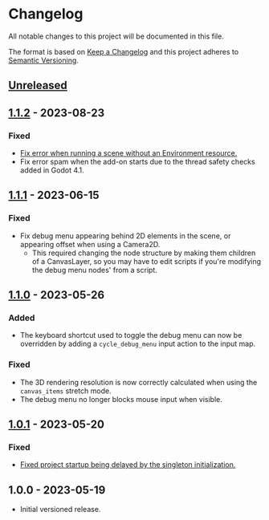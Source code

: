 # Changelog

All notable changes to this project will be documented in this file.

The format is based on [Keep a Changelog](https://keepachangelog.com/en/1.0.0/)
and this project adheres to [Semantic Versioning](https://semver.org/spec/v2.0.0.html).

## [Unreleased]

## [1.1.2] - 2023-08-23

### Fixed

- [Fix error when running a scene without an Environment resource.](https://github.com/godot-extended-libraries/godot-debug-menu/pull/14)
- Fix error spam when the add-on starts due to the thread safety checks added in Godot 4.1.

## [1.1.1] - 2023-06-15

### Fixed

- Fix debug menu appearing behind 2D elements in the scene, or appearing offset
  when using a Camera2D.
  - This required changing the node structure by making them children of a
    CanvasLayer, so you may have to edit scripts if you're modifying the debug
    menu nodes' from a script.

## [1.1.0] - 2023-05-26

### Added

- The keyboard shortcut used to toggle the debug menu can now be overridden by
  adding a `cycle_debug_menu` input action to the input map.

### Fixed

- The 3D rendering resolution is now correctly calculated when using the
  `canvas_items` stretch mode.
- The debug menu no longer blocks mouse input when visible.

## [1.0.1] - 2023-05-20

### Fixed

- [Fixed project startup being delayed by the singleton initialization.](https://github.com/godot-extended-libraries/godot-debug-menu/pull/1)

## 1.0.0 - 2023-05-19

- Initial versioned release.

[Unreleased]: https://github.com/godot-extended-libraries/godot-debug-menu/compare/v1.1.2...HEAD
[1.1.2]: https://github.com/godot-extended-libraries/godot-debug-menu/compare/v1.1.1...v1.1.2
[1.1.1]: https://github.com/godot-extended-libraries/godot-debug-menu/compare/v1.1.0...v1.1.1
[1.1.0]: https://github.com/godot-extended-libraries/godot-debug-menu/compare/v1.0.1...v1.1.0
[1.0.1]: https://github.com/godot-extended-libraries/godot-debug-menu/compare/v1.0.0...v1.0.1
